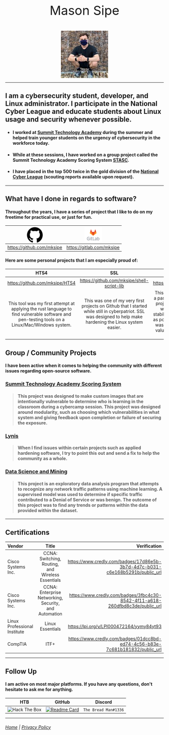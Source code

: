 <p style="text-align: center; font-size: 40px;"> Mason Sipe</p>

<center><img align="center" width="150" height="150" src="https://raw.githubusercontent.com/mksipe/mksipe/gh-pages/_layouts/assets/me.jpg"></center>


___

## I am a cybersecurity student, developer, and Linux administrator.  I participate in the National Cyber League and educate students about Linux usage and security whenever possible.

 * #### I worked at [Summit Technology Academy](https://sta.lsr7.org/) during the summer and helped train younger students on the urgency of cybersecurity in the workforce today.
 * #### While at these sessions, I have worked on a group project called the Summit Technology Academy Scoring System [STASC](https://gitlab.com/summit-technology-academy/stasc).
* #### I have placed in the top 500 twice in the gold division of the [National Cyber League](nationalcyberleague.org) (scouting reports available upon request).

___

## What have I done in regards to software?

#### Throughout the years, I have a series of project that I like to do on my freetime for practical use, or just for fun.

| <img align="center" width="50" height="50" src="https://raw.githubusercontent.com/mksipe/mksipe/gh-pages/_layouts/assets/github.png">|<img align="center" width="55" height="50" src="https://raw.githubusercontent.com/mksipe/mksipe/gh-pages/_layouts/assets/gitlab.png">|
|-|-|
| <https://github.com/mksipe> | <https://gitlab.com/mksipe> |

#### Here are some personal projects that I am especially proud of:

|HTS4|SSL|DBCrack|Caecrack|
|:-:|:-:|:-:|:-:|
|<https://github.com/mksipe/HTS4>|<https://github.com/mksipe/shell-script-lib>|<https://github.com/mksipe/dbcrack>|<https://github.com/mksipe/caecrack>|
|This tool was my first attempt at applying the rust language to find vulnerable software and pen-testing tools on a Linux/Mac/Windows system. | This was one of my very first projects on Github that I started while still in cyberpatriot. SSL was designed to help make hardening the Linux system easier. | This was my first attempt to make a password cracker in python. The project switched it to rust to help with resource efficiency and stability to make processing as fast as possible. The fundamental issue was using SQLite, and I learned a valuable lesson when choosing a database.| Caecrack was a shot as making an automatic Ceasar cipher cracker to make a mass toolkit in the National Cyber League to make the cryptography section easier.|   

## Group / Community Projects

#### I have been active when it comes to helping the community with different issues regarding open-source software. 

### [Summit Technology Academy Scoring System](https://gitlab.com/summit-technology-academy/stasc)

> #### This project was designed to make custom images that are intentionally vulnerable to determine who is learning in the classroom during a cybercamp session. This project was designed around modularity, such as choosing which vulnerabilities in what system and giving feedback upon completion or failure of securing the exposure.

### [Lynis](https://github.com/CISOfy/lynis)
> #### When I find issues within certain projects such as applied hardening software, I try to point this out and send a fix to help the community as a whole.

### [Data Science and Mining](https://github.com/mksipe/DSM-Project)
> #### This project is an exploratory data analysis program that attempts to recognize any network traffic patterns using machine learning. A supervised model was used to determine if specific traffic contributed to a Denial of Service or was benign. The outcome of this project was to find any trends or patterns within the data provided within the dataset.
___

## Certifications

|Vendor|Title|Verification|
|:-|:-:|-:|
|Cisco Systems Inc. | CCNA: Switching, Routing, and Wireless Essentials | <https://www.credly.com/badges/17d86e5b-3b7d-4d7c-b031-c6e168b5291b/public_url> |
|Cisco Systems Inc. | CCNA: Enterprise Networking, Security, and Automation| <https://www.credly.com/badges/3fbc4c30-8542-4f11-a618-260dfbd8c3de/public_url>
|Linux Professional Institute| Linux Essentials|<https://lpi.org/v/LPI000472164/yymy84yt93> |
|CompTIA| ITF+|<https://www.credly.com/badges/01dcc8bd-ed74-4c56-b83e-7c681b181832/public_url>|

___

## Follow Up

#### I am active on most major platforms. If you have any questions, don't hesitate to ask me for anything.

|HTB|GitHub|Discord|
|-|-|-|
 |<img src="http://www.hackthebox.eu/badge/image/216835" alt="Hack The Box"> | [![Readme Card](https://github-readme-stats.vercel.app/api/pin/?username=mksipe&repo=mksipe)](https://github.com/mksipe/mksipe)| `The Bread Man#1336`|

---

###### [Home](https://mksipe.github.io/mksipe/) | [Privacy Policy](https://mksipe.github.io/mksipe/Privacy)
